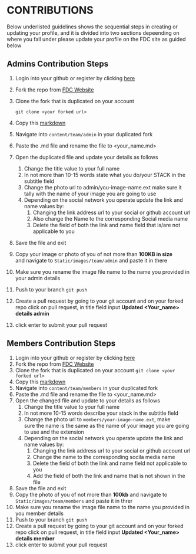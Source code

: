 # CONTRIBUTIONS

Below underlisted guidelines shows the sequential steps in creating or updating your profile,
and it is divided into two sections depeending on where you fall under please 
update your profile on the FDC site as guided below

## Admins Contribution Steps

1. Login into your github or register by clicking [here](https://github.com)
2. Fork the repo from [FDC Website](https://futminna-dev-circle.github.io)
3. Clone the fork that is duplicated on your account

	`git clone <your forked url>`
	
4. Copy this [markdown](admin_name_admin.md)
5. Navigate into `content/team/admin` in your duplicated fork
6. Paste the .md file and rename the file to <your_name.md>
7. Open the duplicated file and update your details as follows
	1. Change the title value to your full name 
	2. In not more than 10-15 words state what you do/your STACK in 
	   the subtitle field
	3. Change the photo url to admin/you-image-name.ext make sure it 
	   tally with the name of your image you are going to use
	4. Depending on the social network you operate update the link 
	   and name values by:
		1. Changing the link address url to your social or 
		   github account url
		2. Also change the Name to the corresponding Social media name
		3. Delete the field of both the link and name field that 
		   is/are not applicable to you
8. Save the file and exit
9. Copy your image or photo of you of not more than **100KB in size**  
and navigate to `Static/images/team/admin` and paste it in there
10. Make sure you rename the image file name to the name you provided in 
your admin details
11. Push to your branch
			`git push`			
12. Create a pull request by going to your git account and on your 
    forked repo click on pull request, in title field input **Updated 
<Your_name> details admin**
12. click enter to submit your pull request

## Members Contribution Steps

1. Login into your github or register by clicking [here](https://github.com)
2. Fork the repo from [FDC Website](https://futminna-dev-circle.github.io)
3. Clone the fork that is duplicated on your account 
	`git clone <your forked url>`
3. Copy this [markdown](member_name.md)
4. Navigate into `content/team/members` in your duplicated fork
5. Paste the .md file and rename the file to <your_name.md>
6. Open the changed file and update to your details as follows
	1. Change the title value to your full name
	2. In not more 10-15 words describe your stack in the subtitle 
           field
	3. Change the photo url to `members/your-image-name.ext`, make  
           sure the name is the same as the name of your image you are 
           going to use and the extension
	4. Depending on the social network you operate update the link 
           and name values by:
		1. Changing the link address url to your social or 
                   github account url
		2. Change the name to the corresponding socila media 
                   name
		3. Delete the field of both the link and name field not 
                   applicable to you
		4. Add the field of both the link and name that is not 
                   shown in the file
7. Save the file and exit	
8. Copy the photo of you of not more than **100kb** and navigate to 
`Static/images/team/members` and paste it in threr
9. Make sure you rename the image file name to the name you provided in you member details
10. Push to your branch
		`git push`
11. Create a pull request by going to your git account and on your 
    forked repo click on pull request, in title field input **Updated 
    <Your_name> details member**
12. click enter to submit your pull request
